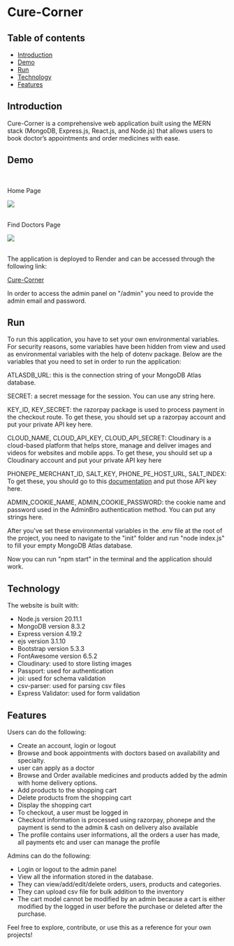 # Cure-Corner
## Table of contents
<div>
  <ul>
    <li><a href="## Introduction">Introduction</a></li>
    <li><a href="## Demo">Demo</a></li>
    <li><a href="## Run">Run</a></li>
    <li><a href="## Technology">Technology</a></li>
    <li><a href="## Features">Features</a></li>
  </ul>
</div>

## Introduction
<div>
<p>Cure-Corner is a comprehensive web application built using the MERN stack (MongoDB, Express.js, React.js, and Node.js) that allows users to book doctor’s appointments and order medicines with ease.</p>
</div>

## Demo
<div>
  <br>
  <p>Home Page</p>
  <img src="https://github.com/user-attachments/assets/df097987-0b97-4779-8c22-46e953316577">
<br><br>
  <p>Find Doctors Page </p>

  <img src="https://github.com/user-attachments/assets/77d0bceb-886d-43e2-be02-91c5ce06a138">
<br>  <br>
  <p>The application is deployed to Render and can be accessed through the following link:</p>
  <a href="diptimedical.com">Cure-Corner</a>

<p>In order to access the admin panel on "/admin" you need to provide the admin email and password.</p>
</div>

## Run
<div>
<p>To run this application, you have to set your own environmental variables. For security reasons, some variables have been hidden from view and used as environmental variables with the help of dotenv package. Below are the variables that you need to set in order to run the application:</p>

<p>ATLASDB_URL: this is the connection string of your MongoDB Atlas database.</p>

<p>SECRET: a secret message for the session. You can use any string here.</p>

<p>KEY_ID, KEY_SECRET: the razorpay package is used to process payment in the checkout route. To get these, you should set up a razorpay account and put your private API key here.</p>

<p>CLOUD_NAME, CLOUD_API_KEY, CLOUD_API_SECRET: Cloudinary is a cloud-based platform that helps store, manage and deliver images and videos for websites and mobile apps. To get these, you should set up a Cloudinary account and put your private API key here </p>

<p>PHONEPE_MERCHANT_ID, SALT_KEY, PHONE_PE_HOST_URL, SALT_INDEX: To get these, you should go to this <a href="https://developer.phonepe.com/">documentation</a> and put those API key here.</p>

<p>ADMIN_COOKIE_NAME, ADMIN_COOKIE_PASSWORD: the cookie name and password used in the AdminBro authentication method. You can put any strings here.</p>

<p>After you've set these environmental variables in the .env file at the root of the project, you need to navigate to the "init" folder and run "node index.js" to fill your empty MongoDB Atlas database.</p>

<p>Now you can run "npm start" in the terminal and the application should work.</p>
</div>

## Technology

<div>
<p>The website is built with:</p>
  
<ul>
<li>Node.js version 20.11.1</li>
<li>MongoDB version 8.3.2</li>
<li>Express version 4.19.2</li>
<li>ejs version 3.1.10</li>
<li>Bootstrap version 5.3.3</li>
<li>FontAwesome version 6.5.2</li>
<li>Cloudinary: used to store listing images</li>
<li>Passport: used for authentication</li>
<li>joi: used for schema validation</li>
<li>csv-parser: used for parsing csv files</li>
<li>Express Validator: used for form validation</li>
</ul>
</div>

## Features
<div>
   <p>Users can do the following:</p>
 <ul>
<li>Create an account, login or logout</li>
<li>Browse and book appointments with doctors based on availability and specialty.</li>
<li>user can apply as a doctor</li>
<li>Browse and Order available medicines and products added by the admin with home delivery options.</li>
<li>Add products to the shopping cart</li>
<li>Delete products from the shopping cart</li>
<li>Display the shopping cart</li>
<li>To checkout, a user must be logged in</li>
<li>Checkout information is processed using razorpay, phonepe and the payment is send to the admin & cash on delivery also available</li>
<li>The profile contains user informations, all the orders a user has made, all payments etc and user can manage the profile </li>
</ul>
<p> Admins can do the following:</p>
<ul>
<li>Login or logout to the admin panel</li>
<li>View all the information stored in the database.</li>
<li>They can view/add/edit/delete orders, users, products and categories.</li>
<li>They can upload csv file for bulk addition to the inventory</li>
<li>The cart model cannot be modified by an admin because a cart is either modified by the logged in user before the purchase or deleted after the purchase.</li>
</ul>  
    
Feel free to explore, contribute, or use this as a reference for your own projects!
</div>


